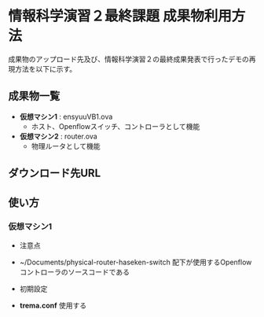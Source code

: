 # 情報科学演習２最終課題 成果物利用方法 
  成果物のアップロード先及び、情報科学演習２の最終成果発表で行ったデモの再現方法を以下に示す。
## 成果物一覧

* __仮想マシン1__ : ensyuuVB1.ova
  - ホスト、Openflowスイッチ、コントローラとして機能
* __仮想マシン2__ : router.ova
  - 物理ルータとして機能

## ダウンロード先URL
  

## 使い方

### 仮想マシン1
  * 注意点
  - ~/Documents/physical-router-haseken-switch 配下が使用するOpenflowコントローラのソースコードである
  * 初期設定
  - __trema.conf__ 使用する


